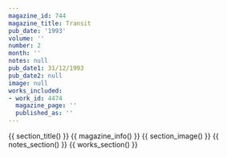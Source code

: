 ```yaml
---
magazine_id: 744
magazine_title: Transit
pub_date: '1993'
volume: ''
number: 2
month: ''
notes: null
pub_date1: 31/12/1993
pub_date2: null
image: null
works_included:
- work_id: 4474
  magazine_page: ''
  published_as: ''
---
```


{{ section_title() }}
{{ magazine_info() }}
{{ section_image() }}
{{ notes_section() }}
{{ works_section() }}
